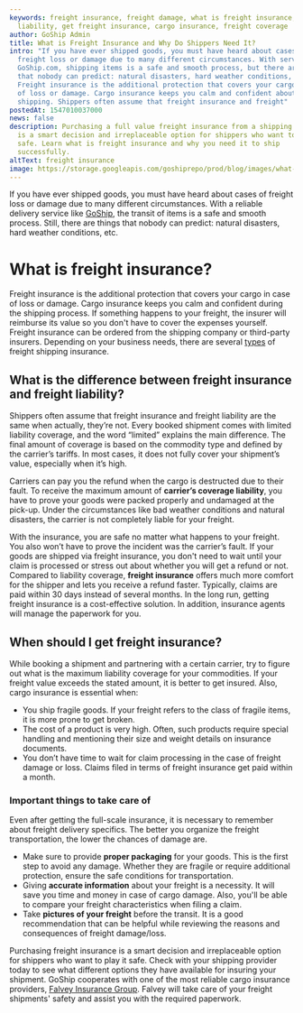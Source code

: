 ```yaml
---
keywords: freight insurance, freight damage, what is freight insurance, freight
  liability, get freight insurance, cargo insurance, freight coverage
author: GoShip Admin
title: What is Freight Insurance and Why Do Shippers Need It?
intro: "If you have ever shipped goods, you must have heard about cases of
  freight loss or damage due to many different circumstances. With services like
  GoShip.com, shipping items is a safe and smooth process, but there are things
  that nobody can predict: natural disasters, hard weather conditions, etc.
  Freight insurance is the additional protection that covers your cargo in case
  of loss or damage. Cargo insurance keeps you calm and confident about
  shipping. Shippers often assume that freight insurance and freight"
postedAt: 1547010037000
news: false
description: Purchasing a full value freight insurance from a shipping provider
  is a smart decision and irreplaceable option for shippers who want to play it
  safe. Learn what is freight insurance and why you need it to ship
  successfully.
altText: freight insurance
image: https://storage.googleapis.com/goshiprepo/prod/blog/images/what-is-freight-insurance.jpg
---
```

If you have ever shipped goods, you must have heard about cases of freight loss or damage due to many different circumstances. With a reliable delivery service like [GoShip](https://www.goship.com/about-us/), the transit of items is a safe and smooth process. Still, there are things that nobody can predict: natural disasters, hard weather conditions, etc. 



# What is freight insurance?



Freight insurance is the additional protection that covers your cargo in case of loss or damage. Cargo insurance keeps you calm and confident during the shipping process. If something happens to your freight, the insurer will reimburse its value so you don't have to cover the expenses yourself. Freight insurance can be ordered from the shipping company or third-party insurers. Depending on your business needs, there are several [types](https://www.goship.com/posts/an-introduction-to-freight-insurance) of freight shipping insurance. 

## **What is the difference between freight insurance and freight liability?**

Shippers often assume that freight insurance and freight liability are the same when actually, they’re not. Every booked shipment comes with limited liability coverage, and the word “limited” explains the main difference. The final amount of coverage is based on the commodity type and defined by the carrier’s tariffs. In most cases, it does not fully cover your shipment’s value, especially when it’s high. 

Carriers can pay you the refund when the cargo is destructed due to their fault. To receive the maximum amount of **carrier’s coverage liability**, you have to prove your goods were packed properly and undamaged at the pick-up. Under the circumstances like bad weather conditions and natural disasters, the carrier is not completely liable for your freight.

With the insurance, you are safe no matter what happens to your freight. You also won’t have to prove the incident was the carrier’s fault. If your goods are shipped via freight insurance, you don't need to wait until your claim is processed or stress out about whether you will get a refund or not. Compared to liability coverage, **freight insurance** offers much more comfort for the shipper and lets you receive a refund faster. Typically, claims are paid within 30 days instead of several months. In the long run, getting freight insurance is a cost-effective solution. In addition, insurance agents will manage the paperwork for you.

## **When should I get freight insurance?**

While booking a shipment and partnering with a certain carrier, try to figure out what is the maximum liability coverage for your commodities. If your freight value exceeds the stated amount, it is better to get insured. Also, cargo insurance is essential when:

* You ship fragile goods. If your freight refers to the class of fragile items, it is more prone to get broken. 
* The cost of a product is very high. Often, such products require special handling and mentioning their size and weight details on insurance documents.
* You don’t have time to wait for claim processing in the case of freight damage or loss. Claims filed in terms of freight insurance get paid within a month.

### Important things to take care of

Even after getting the full-scale insurance, it is necessary to remember about freight delivery specifics. The better you organize the freight transportation, the lower the chances of damage are.

* Make sure to provide **proper packaging** for your goods. This is the first step to avoid any damage. Whether they are fragile or require additional protection, ensure the safe conditions for transportation.
* Giving **accurate information** about your freight is a necessity. It will save you time and money in case of cargo damage. Also, you'll be able to compare your freight characteristics when filing a claim.
* Take **pictures of your freight** before the transit. It is a good recommendation that can be helpful while reviewing the reasons and consequences of freight damage/loss.

Purchasing freight insurance is a smart decision and irreplaceable option for shippers who want to play it safe. Check with your shipping provider today to see what different options they have available for insuring your shipment. GoShip cooperates with one of the most reliable cargo insurance providers, [Falvey Insurance Group](https://falveyshippers.com/). Falvey will take care of your freight shipments' safety and assist you with the required paperwork.